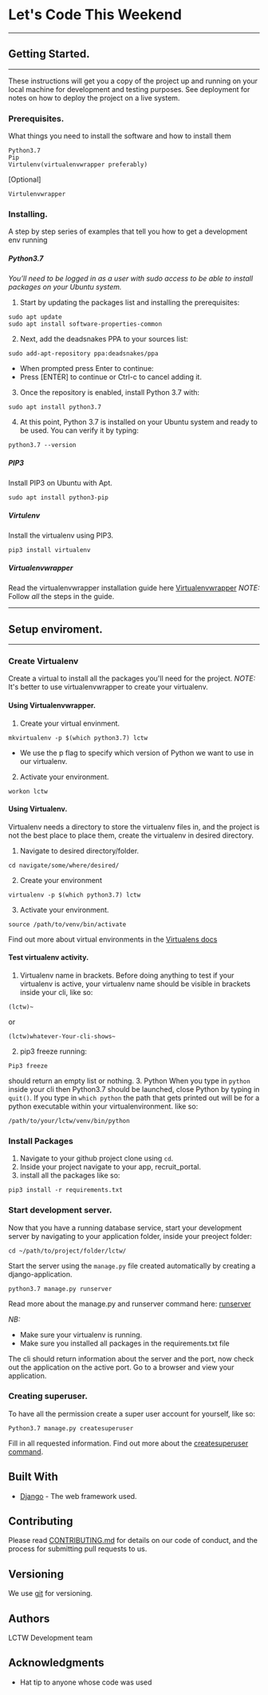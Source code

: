 # Let's Code This Weekend

---
## Getting Started.
---
These instructions will get you a copy of the project up and running on your local machine for development and testing purposes. See deployment for notes on how to deploy the project on a live system.

### Prerequisites.
What things you need to install the software and how to install them
```
Python3.7
Pip
Virtulenv(virtualenvwrapper preferably)
```
[Optional]
```
Virtulenvwrapper
```
### Installing.

A step by step series of examples that tell you how to get a development env running
##### Python3.7
_You’ll need to be logged in as a user with sudo access to be able to install packages on your Ubuntu system._

1. Start by updating the packages list and installing the prerequisites:
```
sudo apt update
sudo apt install software-properties-common
```
2. Next, add the deadsnakes PPA to your sources list:
```
sudo add-apt-repository ppa:deadsnakes/ppa
```
* When prompted press Enter to continue:
* Press [ENTER] to continue or Ctrl-c to cancel adding it.

3. Once the repository is enabled, install Python 3.7 with:
```
sudo apt install python3.7
```
4. At this point, Python 3.7 is installed on your Ubuntu system and ready to be used. You can verify it by typing:
```
python3.7 --version
```
#####  PIP3
Install PIP3 on Ubuntu with Apt.
```
sudo apt install python3-pip
```
##### Virtulenv
Install the virtualenv using PIP3.
```
pip3 install virtualenv
```
##### Virtualenvwrapper
Read the virtualenvwrapper installation guide here [Virtualenvwrapper](https://virtualenvwrapper.readthedocs.io/en/latest/install.html)
*NOTE:* Follow *all* the steps in the guide.


---
## Setup enviroment.
---
### Create Virtualenv
Create a virtual to install all the packages you'll need for the project.
*NOTE:* It's better to use virtualenvwrapper to create your virtualenv.
#### Using Virtualenvwrapper.

1. Create your virtual envinment.
```
mkvirtualenv -p $(which python3.7) lctw
```
- We use the p flag to specify which version of Python we want to use in our virtualenv.
2. Activate your environment.
```
workon lctw
```
#### Using Virtualenv.
Virtualenv needs a directory to store the virtualenv files in, and the project is not the best place to place them, create the virtualenv in desired directory.
1. Navigate to desired directory/folder.
```
cd navigate/some/where/desired/
```
2. Create your environment
```
virtualenv -p $(which python3.7) lctw
```
3. Activate your environment.
```
source /path/to/venv/bin/activate
```
Find out more about virtual environments in the [Virtualens docs](https://virtualenv.pypa.io/)
#### Test virtualenv activity.
1. Virtualenv name in brackets.
Before doing anything to test if your virtualenv is active, your virtualenv name should be visible in brackets inside your cli, like so:
```
(lctw)~ 
```
or 
```
(lctw)whatever-Your-cli-shows~
```
2. pip3 freeze
running:
```
Pip3 freeze
```
should return an empty list or nothing.
3. Python
When you type in ```python```  inside your cli then Python3.7 should be launched, close Python by typing in ```quit()```. If you type in ```which python``` the path that gets printed out will be for a python executable within your virtualenvironment. like so:
```
/path/to/your/lctw/venv/bin/python
```
### Install Packages
1. Navigate to your github project clone using ```cd```.
2. Inside your project navigate to your app, recruit_portal.
3. install all the packages like so:
```
pip3 install -r requirements.txt
```

### Start development server.
Now that you have a running database service, start your development server by navigating to your application folder, inside your preoject folder:
```
cd ~/path/to/project/folder/lctw/
```
Start the server using the `manage.py` file created automatically by creating a django-application.
```
python3.7 manage.py runserver
```
Read more about the manage.py and runserver command here: [runserver](https://docs.djangoproject.com/en/2.2/ref/django-admin/#runserver)

*NB:*
- Make sure your virtualenv is running.
- Make sure you installed all packages in the requirements.txt file

The cli should return information about the server and the port, now check out the application on the active port. Go to a browser and view your application.
### Creating superuser.
To have all the permission create a super user account for yourself, like so:
```
Python3.7 manage.py createsuperuser
```
Fill in all requested information.
Find out more about the [createsuperuser command](https://docs.djangoproject.com/en/2.2/ref/django-admin/#createsuperuser).


## Built With

* [Django](https://www.djangoproject.com/) - The web framework used.

## Contributing

Please read [CONTRIBUTING.md](#) for details on our code of conduct, and the process for submitting pull requests to us.

## Versioning

We use [git](https://git-scm.com/) for versioning. 

## Authors

LCTW Development team

## Acknowledgments

* Hat tip to anyone whose code was used